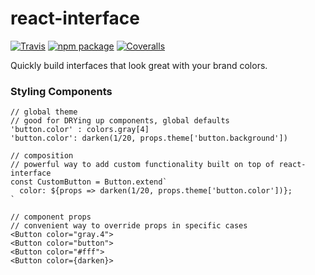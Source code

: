 # react-interface

[![Travis][build-badge]][build]
[![npm package][npm-badge]][npm]
[![Coveralls][coveralls-badge]][coveralls]

Quickly build interfaces that look great with your brand colors.

### Styling Components

```
// global theme
// good for DRYing up components, global defaults
'button.color' : colors.gray[4]
'button.color': darken(1/20, props.theme['button.background'])

// composition
// powerful way to add custom functionality built on top of react-interface
const CustomButton = Button.extend`
  color: ${props => darken(1/20, props.theme['button.color'])};
`

// component props
// convenient way to override props in specific cases
<Button color="gray.4">
<Button color="button">
<Button color="#fff">
<Button color={darken}>
```

[build-badge]: https://img.shields.io/travis/user/repo/master.png?style=flat-square
[build]: https://travis-ci.org/user/repo
[npm-badge]: https://img.shields.io/npm/v/npm-package.png?style=flat-square
[npm]: https://www.npmjs.org/package/npm-package
[coveralls-badge]: https://img.shields.io/coveralls/user/repo/master.png?style=flat-square
[coveralls]: https://coveralls.io/github/user/repo
